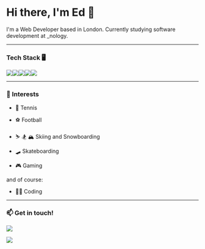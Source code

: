 # Hi there, I'm Ed 👋

I'm a Web Developer based in London. 
Currently studying software development at _nology. 

---

### Tech Stack 🖥️

<img src="https://img.shields.io/badge/HTML5-E34F26?style=for-the-badge&logo=html5&logoColor=white" /><img src="https://img.shields.io/badge/CSS3-1572B6?style=for-the-badge&logo=css3&logoColor=white" /><img src="https://img.shields.io/badge/C%23-239120?style=for-the-badge&logo=c-sharp&logoColor=white" /><img src="https://img.shields.io/badge/Sass-CC6699?style=for-the-badge&logo=sass&logoColor=white" /><img src="https://img.shields.io/badge/Figma-F24E1E?style=for-the-badge&logo=figma&logoColor=white" />

---

###  🚀 Interests

* :tennis: Tennis

* :soccer: Football

* ⛷️ 🏂 🏔️ Skiing and Snowboarding

* :skateboard: Skateboarding

* 🎮 Gaming

and of course:

* 🧑‍💻 Coding
---

### 📫 Get in touch! 

<img src="https://img.shields.io/badge/Gmail-D14836?style=for-the-badge&logo=gmail&logoColor=white"/>

[<img src="https://img.shields.io/badge/LinkedIn-0077B5?style=for-the-badge&logo=linkedin&logoColor=white" />](https://www.linkedin.com/in/edward-hughes-3b79b3108/)



<!--
**EHughes190/EHughes190** is a ✨ _special_ ✨ repository because its `README.md` (this file) appears on your GitHub profile.

Here are some ideas to get you started:

- 🔭 I’m currently working on ...
- 🌱 I’m currently learning ...
- 👯 I’m looking to collaborate on ...
- 🤔 I’m looking for help with ...
- 💬 Ask me about ...
- 📫 How to reach me: ...
- 😄 Pronouns: ...
- ⚡ Fun fact: ...
-->
